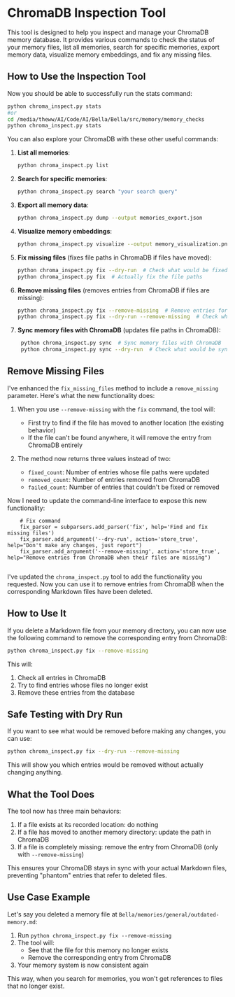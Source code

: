 # ChromaDB Inspection Tool
This tool is designed to help you inspect and manage your ChromaDB memory database. It provides various commands to check the status of your memory files, list all memories, search for specific memories, export memory data, visualize memory embeddings, and fix any missing files.
## How to Use the Inspection Tool

Now you should be able to successfully run the stats command:

```bash
python chroma_inspect.py stats
#or
cd /media/theww/AI/Code/AI/Bella/Bella/src/memory/memory_checks
python chroma_inspect.py stats
```

You can also explore your ChromaDB with these other useful commands:

1. **List all memories**:
   ```bash
   python chroma_inspect.py list
   ```

2. **Search for specific memories**:
   ```bash
   python chroma_inspect.py search "your search query"
   ```

3. **Export all memory data**:
   ```bash
   python chroma_inspect.py dump --output memories_export.json
   ```

4. **Visualize memory embeddings**:
   ```bash
   python chroma_inspect.py visualize --output memory_visualization.png
   ```

5. **Fix missing files** (fixes file paths in ChromaDB if files have moved):
   ```bash
   python chroma_inspect.py fix --dry-run  # Check what would be fixed without making changes
   python chroma_inspect.py fix  # Actually fix the file paths
   ```

6. **Remove missing files** (removes entries from ChromaDB if files are missing):
   ```bash
   python chroma_inspect.py fix --remove-missing  # Remove entries for missing files
   python chroma_inspect.py fix --dry-run --remove-missing  # Check what would be removed without making changes
   ```

7. **Sync memory files with ChromaDB** (updates file paths in ChromaDB):
   ```bash
    python chroma_inspect.py sync  # Sync memory files with ChromaDB
    python chroma_inspect.py sync --dry-run  # Check what would be synced without making changes
   ```


##  Remove Missing Files 

I've enhanced the `fix_missing_files` method to include a `remove_missing` parameter. Here's what the new functionality does:

1. When you use `--remove-missing` with the `fix` command, the tool will:
   - First try to find if the file has moved to another location (the existing behavior)
   - If the file can't be found anywhere, it will remove the entry from ChromaDB entirely

2. The method now returns three values instead of two:
   - `fixed_count`: Number of entries whose file paths were updated
   - `removed_count`: Number of entries removed from ChromaDB
   - `failed_count`: Number of entries that couldn't be fixed or removed

Now I need to update the command-line interface to expose this new functionality:
```
    # Fix command
    fix_parser = subparsers.add_parser('fix', help='Find and fix missing files')
    fix_parser.add_argument('--dry-run', action='store_true', help="Don't make any changes, just report")
    fix_parser.add_argument('--remove-missing', action='store_true', help="Remove entries from ChromaDB when their files are missing")
    
```
I've updated the `chroma_inspect.py` tool to add the functionality you requested. Now you can use it to remove entries from ChromaDB when the corresponding Markdown files have been deleted.

## How to Use It

If you delete a Markdown file from your memory directory, you can now use the following command to remove the corresponding entry from ChromaDB:

```bash
python chroma_inspect.py fix --remove-missing
```

This will:
1. Check all entries in ChromaDB
2. Try to find entries whose files no longer exist
3. Remove these entries from the database

## Safe Testing with Dry Run

If you want to see what would be removed before making any changes, you can use:

```bash
python chroma_inspect.py fix --dry-run --remove-missing
```

This will show you which entries would be removed without actually changing anything.

## What the Tool Does

The tool now has three main behaviors:
1. If a file exists at its recorded location: do nothing
2. If a file has moved to another memory directory: update the path in ChromaDB
3. If a file is completely missing: remove the entry from ChromaDB (only with `--remove-missing`)

This ensures your ChromaDB stays in sync with your actual Markdown files, preventing "phantom" entries that refer to deleted files.

## Use Case Example

Let's say you deleted a memory file at `Bella/memories/general/outdated-memory.md`:

1. Run `python chroma_inspect.py fix --remove-missing`
2. The tool will:
   - See that the file for this memory no longer exists
   - Remove the corresponding entry from ChromaDB
3. Your memory system is now consistent again

This way, when you search for memories, you won't get references to files that no longer exist.

